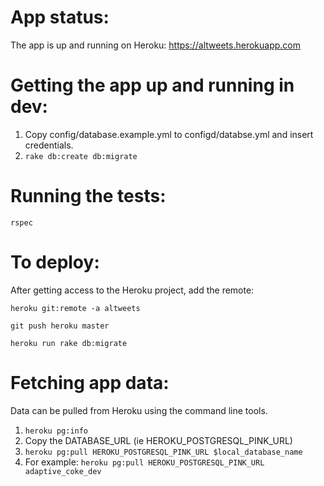
# App status:

The app is up and running on Heroku: https://altweets.herokuapp.com

# Getting the app up and running in dev:

1. Copy config/database.example.yml to configd/databse.yml and insert credentials.
2. ```rake db:create db:migrate```


# Running the tests:

```rspec```

# To deploy:

After getting access to the Heroku project, add the remote:

```heroku git:remote -a altweets```

```git push heroku master```

```heroku run rake db:migrate```

# Fetching app data:

Data can be pulled from Heroku using the command line tools.

1. ```heroku pg:info```
2. Copy the DATABASE_URL (ie HEROKU_POSTGRESQL_PINK_URL)
3. ```heroku pg:pull HEROKU_POSTGRESQL_PINK_URL $local_database_name```
4. For example: ```heroku pg:pull HEROKU_POSTGRESQL_PINK_URL adaptive_coke_dev```